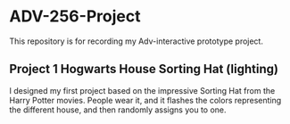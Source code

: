 # ADV-256-Project
This repository is for recording my Adv-interactive prototype project.  
## Project 1 Hogwarts House Sorting Hat (lighting)

I designed my first project based on the impressive Sorting Hat from the Harry Potter movies. 
People wear it, and it flashes the colors representing the different house, and then randomly assigns you to one.

